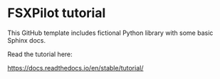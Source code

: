 FSXPilot tutorial
=======================================

This GitHub template includes fictional Python library
with some basic Sphinx docs.

Read the tutorial here:

https://docs.readthedocs.io/en/stable/tutorial/
